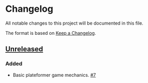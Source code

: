 # Changelog

All notable changes to this project will be documented in this file.

The format is based on [Keep a Changelog](http://keepachangelog.com/en/1.0.0/).

## [Unreleased]

### Added

- Basic plateformer game mechanics. [#7]

[Unreleased]: https://github.com/rafaelgonzalez/Diggy/compare/e63127ae8243355f6fc4d690307be9e157438553...HEAD

[#7]: https://github.com/rafaelgonzalez/Diggy/pull/7
